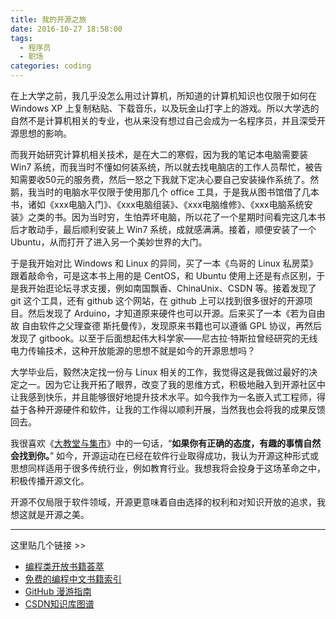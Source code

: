 ```yaml
---
title: 我的开源之旅
date: 2016-10-27 18:58:00
tags:
  - 程序员
  - 职场
categories: coding
---
```


在上大学之前，我几乎没怎么用过计算机，所知道的计算机知识也仅限于如何在 Windows XP 上复制粘贴、下载音乐，以及玩金山打字上的游戏。所以大学选的自然不是计算机相关的专业，也从来没有想过自己会成为一名程序员，并且深受开源思想的影响。

而我开始研究计算机相关技术，是在大二的寒假，因为我的笔记本电脑需要装 Win7 系统，而我当时不懂如何装系统，所以就去找电脑店的工作人员帮忙，被告知需要收50元的服务费，然后一怒之下我就下定决心要自己安装操作系统了。然鹅，我当时的电脑水平仅限于使用那几个 office 工具，于是我从图书馆借了几本书，诸如《xxx电脑入门》、《xxx电脑组装》、《xxx电脑维修》、《xxx电脑系统安装》之类的书。因为当时穷，生怕弄坏电脑，所以花了一个星期时间看完这几本书后才敢动手，最后顺利安装上 Win7 系统，成就感满满。接着，顺便安装了一个 Ubuntu，从而打开了进入另一个美妙世界的大门。

于是我开始对比 Windows 和 Linux 的异同，买了一本《鸟哥的 Linux 私房菜》跟着敲命令，可是这本书上用的是 CentOS，和 Ubuntu 使用上还是有点区别，于是我开始逛论坛寻求支援，例如南国飘香、ChinaUnix、CSDN 等。接着发现了 git 这个工具，还有 github 这个网站，在 github 上可以找到很多很好的开源项目。然后发现了 Arduino，才知道原来硬件也可以开源。后来买了一本《若为自由故 自由软件之父理查德 斯托曼传》，发现原来书籍也可以遵循 GPL 协议，再然后发现了 gitbook。以至于后面想起伟大科学家——尼古拉·特斯拉曾经研究的无线电力传输技术，这种开放能源的思想不就是如今的开源思想吗？

大学毕业后，毅然决定找一份与 Linux 相关的工作，我觉得这是我做过最好的决定之一。因为它让我开拓了眼界，改变了我的思维方式，积极地融入到开源社区中让我感到快乐，并且能够很好地提升技术水平。如今我作为一名嵌入式工程师，得益于各种开源硬件和软件，让我的工作得以顺利开展，当然我也会将我的成果反馈回去。

我很喜欢《[大教堂与集市](http://download.csdn.net/detail/luckydarcy/9667131)》中的一句话，“**如果你有正确的态度，有趣的事情自然会找到你。**” 如今，开源运动在已经在软件行业取得成功，我认为开源这种形式或思想同样适用于很多传统行业，例如教育行业。我想我将会投身于这场革命之中，积极传播开源文化。

开源不仅局限于软件领域，开源更意味着自由选择的权利和对知识开放的追求，我想这就是开源之美。


---

这里贴几个链接 >>

- [编程类开放书籍荟萃](https://linuxstory.org/free-chinese-programming-books/)
- [免费的编程中文书籍索引](https://github.com/justjavac/free-programming-books-zh_CN)
- [GitHub 漫游指南](https://github.com/phodal/github-roam)
- [CSDN知识库图谱](http://geek.csdn.net/news/detail/110921)

